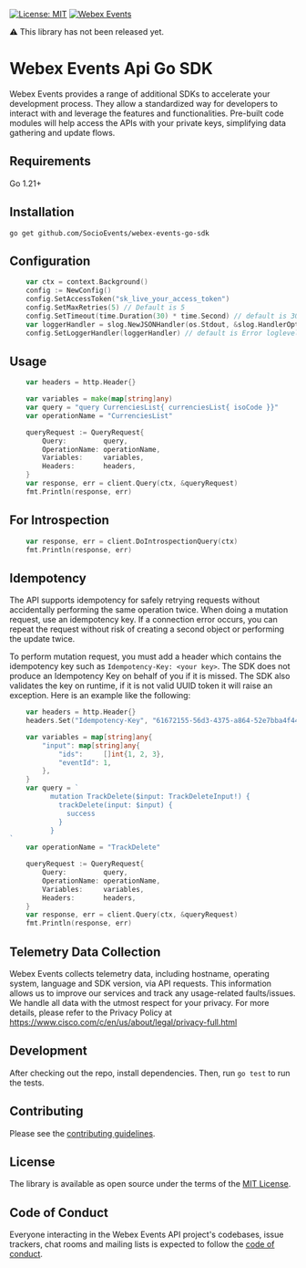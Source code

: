 [![License: MIT](https://img.shields.io/badge/License-MIT-green.svg)](LICENSE.txt)
[![Webex Events](https://github.com/SocioEvents/webex-events-go-sdk/actions/workflows/go-test.yml/badge.svg)](https://github.com/SocioEvents/webex-events-go-sdk/actions)

⚠️ This library has not been released yet.
# Webex Events Api Go SDK

Webex Events provides a range of additional SDKs to accelerate your development process.
They allow a standardized way for developers to interact with and leverage the features and functionalities.
Pre-built code modules will help access the APIs with your private keys, simplifying data gathering and update flows.

Requirements
-----------------

Go 1.21+

Installation
-----------------

`go get github.com/SocioEvents/webex-events-go-sdk`

Configuration
-----------------

```go
	var ctx = context.Background()
	config := NewConfig()
	config.SetAccessToken("sk_live_your_access_token")
	config.SetMaxRetries(5) // Default is 5
	config.SetTimeout(time.Duration(30) * time.Second) // default is 30 seconds
	var loggerHandler = slog.NewJSONHandler(os.Stdout, &slog.HandlerOptions{Level: slog.LevelInfo})
	config.SetLoggerHandler(loggerHandler) // default is Error loglevel to stdout
```

Usage
-----------------
```go
	var headers = http.Header{}

	var variables = make(map[string]any)
	var query = "query CurrenciesList{ currenciesList{ isoCode }}"
	var operationName = "CurrenciesList"

	queryRequest := QueryRequest{
		Query:         query,
		OperationName: operationName,
		Variables:     variables,
		Headers:       headers,
	}
	var response, err = client.Query(ctx, &queryRequest)
	fmt.Println(response, err)
```

For Introspection
-----------------
```go
	var response, err = client.DoIntrospectionQuery(ctx)
	fmt.Println(response, err)
```

Idempotency
-----------------
The API supports idempotency for safely retrying requests without accidentally performing the same operation twice.
When doing a mutation request, use an idempotency key. If a connection error occurs, you can repeat
the request without risk of creating a second object or performing the update twice.

To perform mutation request, you must add a header which contains the idempotency key such as
`Idempotency-Key: <your key>`. The SDK does not produce an Idempotency Key on behalf of you if it is missed.
The SDK also validates the key on runtime, if it is not valid UUID token it will raise an exception. Here is an example
like the following:

```go
	var headers = http.Header{}
	headers.Set("Idempotency-Key", "61672155-56d3-4375-a864-52e7bba4f445") // This is only for mutations.

	var variables = map[string]any{
		"input": map[string]any{
			"ids":     []int{1, 2, 3},
			"eventId": 1,
		},
	}
	var query = `
          mutation TrackDelete($input: TrackDeleteInput!) {
            trackDelete(input: $input) {
              success
            }
          }
`
	var operationName = "TrackDelete"

	queryRequest := QueryRequest{
		Query:         query,
		OperationName: operationName,
		Variables:     variables,
		Headers:       headers,
	}
	var response, err = client.Query(ctx, &queryRequest)
	fmt.Println(response, err)
```

Telemetry Data Collection
-----------------
Webex Events collects telemetry data, including hostname, operating system, language and SDK version, via API requests.
This information allows us to improve our services and track any usage-related faults/issues. We handle all data with
the utmost respect for your privacy. For more details, please refer to the Privacy Policy at https://www.cisco.com/c/en/us/about/legal/privacy-full.html

Development
-----------------

After checking out the repo, install dependencies. Then, run `go test` to run the tests.

Contributing
-----------------
Please see the [contributing guidelines](CONTRIBUTING.md).

License
-----------------

The library is available as open source under the terms of the [MIT License](https://opensource.org/licenses/MIT).

Code of Conduct
-----------------

Everyone interacting in the Webex Events API project's codebases, issue trackers, chat rooms and mailing lists is expected to follow the [code of conduct](https://github.com/SocioEvents/webex-events-go-sdk/blob/main/CODE_OF_CONDUCT.md).
